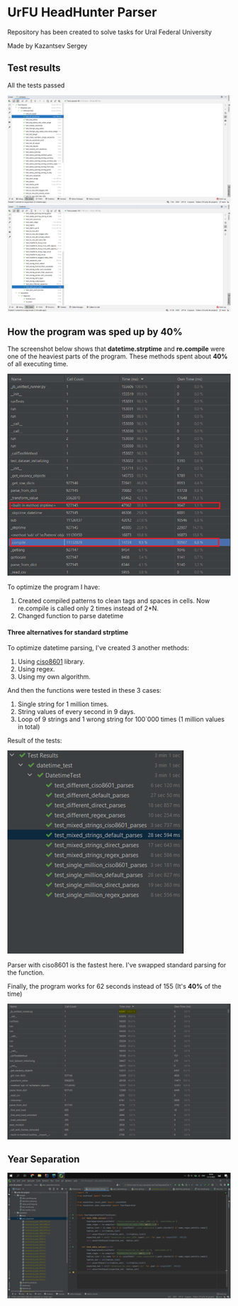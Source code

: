 # UrFU HeadHunter Parser

Repository has been created to solve tasks for Ural Federal University

Made by Kazantsev Sergey

## Test results

All the tests passed

![Test results 1](images/test_results.png)
![Test results 2](images/test_results_2.png)

## How the program was sped up by 40%

The screenshot below shows that **datetime.strptime** and **re.compile** were one of the heaviest parts of the program. These methods
spent about **40%** of all executing time.

![Initial profiling](images/initial_profiling.png)

To optimize the program I have:
1. Created compiled patterns to clean tags and spaces in cells. Now re.compile is called only 2 times instead of 2*N.
2. Changed function to parse datetime

#### Three alternatives for standard strptime
To optimize datetime parsing, I've created 3 another methods:
1. Using [ciso8601](https://github.com/closeio/ciso8601) library.
2. Using regex.
3. Using my own algorithm.

And then the functions were tested in these 3 cases:
1. Single string for 1 million times.
2. String values of every second in 9 days.
3. Loop of 9 strings and 1 wrong string for 100`000 times (1 million values in total)

Result of the tests:

![Datetime tests](images/datetime_tests.png)

Parser with ciso8601 is the fastest here. I've swapped standard parsing for the function. 

Finally, the program works for 62 seconds instead of 155 (It's **40%** of the time)

![Datetime tests](images/after_profiling.png)

## Year Separation

![Year Separation](images/year_separated_screen.png)